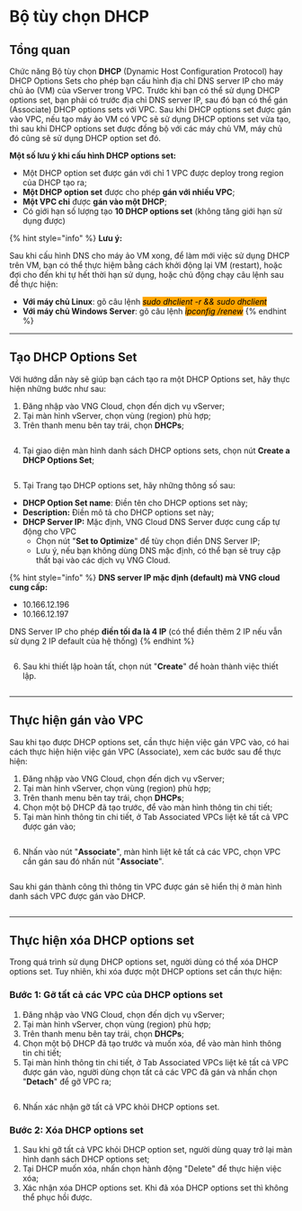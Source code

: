 # Bộ tùy chọn DHCP

## Tổng quan

Chức năng Bộ tùy chọn **DHCP** (Dynamic Host Configuration Protocol) hay DHCP Options Sets cho phép bạn cấu hình địa chỉ DNS server IP cho máy chủ ảo (VM) của vServer trong VPC. Trước khi bạn có thể sử dụng DHCP options set, bạn phải có trước địa chỉ DNS server IP, sau đó bạn có thể gán (Associate) DHCP options sets với VPC. Sau khi DHCP options set được gán vào VPC, nếu tạo máy ảo VM có VPC sẽ sử dụng DHCP options set vừa tạo, thì sau khi DHCP options set được đồng bộ với các máy chủ VM, máy chủ đó cũng sẽ sử dụng DHCP option set đó.

**Một số lưu ý khi cấu hình DHCP options set:**

* Một DHCP option set được gán với chỉ 1 VPC được deploy trong region của DHCP tạo ra;
* **Một DHCP option set** được cho phép **gán với nhiều VPC**;
* **Một VPC chỉ** được **gán vào một DHCP**;
* Có giới hạn số lượng tạo **10 DHCP options set** (không tăng giới hạn sử dụng được)

{% hint style="info" %}
**Lưu ý:**

Sau khi cấu hình DNS cho máy ảo VM xong, để làm mới việc sử dụng DHCP trên VM, bạn có thể thực hiệm bằng cách khởi động lại VM (restart), hoặc đợi cho đến khi tự hết thời hạn sử dụng, hoặc chủ động chạy câu lệnh sau để thực hiện:

* **Với máy chủ Linux**: gõ câu lệnh _<mark style="background-color:orange;">sudo dhclient -r && sudo dhclient</mark>_
* **Với máy chủ Windows Server**: gõ câu lệnh _<mark style="background-color:orange;">ipconfig /renew</mark>_
{% endhint %}

***

## Tạo DHCP Options Set

Với hướng dẫn này sẽ giúp bạn cách tạo ra một DHCP Options set, hãy thực hiện những bước như sau:

1. Đăng nhập vào VNG Cloud, chọn đến dịch vụ vServer;
2. Tại màn hình vServer, chọn vùng (region) phù hợp;
3. Trên thanh menu bên tay trái, chọn **DHCPs**;

<figure><img src="../../../../.gitbook/assets/image (2).png" alt=""><figcaption></figcaption></figure>

4. Tại giao diện màn hình danh sách DHCP options sets, chọn nút **Create a DHCP Options Set**;

<figure><img src="../../../../.gitbook/assets/image (4).png" alt=""><figcaption></figcaption></figure>

5. Tại Trang tạo DHCP options set, hãy những thông số sau:

* **DHCP Option Set name**: Điền tên cho DHCP options set này;
* **Description:** Điền mô tả cho DHCP options set này;
* **DHCP Server IP:** Mặc định, VNG Cloud DNS Server được cung cấp tự động cho VPC
  * Chọn nút "**Set to Optimize**" để tùy chọn điền DNS Server IP;
  * Lưu ý, nếu bạn không dùng DNS mặc định, có thể bạn sẽ truy cập thất bại vào các dịch vụ VNG Cloud.

{% hint style="info" %}
**DNS server IP mặc định (default) mà VNG cloud cung cấp:**

* 10.166.12.196
* 10.166.12.197

DNS Server IP cho phép **điền tối đa là 4 IP** (có thể điền thêm 2 IP nếu vẫn sử dụng 2 IP default của hệ thống)
{% endhint %}

<figure><img src="../../../../.gitbook/assets/image (5).png" alt=""><figcaption></figcaption></figure>

6. Sau khi thiết lập hoàn tất, chọn nút "**Create**" để hoàn thành việc thiết lập.

<figure><img src="../../../../.gitbook/assets/image (6).png" alt=""><figcaption></figcaption></figure>

***

## Thực hiện gán vào VPC

Sau khi tạo được DHCP options set, cần thực hiện việc gán VPC vào, có hai cách thực hiện hiện việc gán VPC (Associate), xem các bước sau để thực hiện:

1. Đăng nhập vào VNG Cloud, chọn đến dịch vụ vServer;
2. Tại màn hình vServer, chọn vùng (region) phù hợp;
3. Trên thanh menu bên tay trái, chọn **DHCPs**;
4. Chọn một bộ DHCP đã tạo trước, để vào màn hình thông tin chi tiết;
5. Tại màn hình thông tin chi tiết, ở Tab Associated VPCs liệt kê tất cả VPC được gán vào;

<figure><img src="../../../../.gitbook/assets/image (7).png" alt=""><figcaption></figcaption></figure>

6. Nhấn vào nút "**Associate**", màn hình liệt kê tất cả các VPC, chọn VPC cần gán sau đó nhấn nút "**Associate**".&#x20;

<figure><img src="../../../../.gitbook/assets/image (9).png" alt=""><figcaption></figcaption></figure>

Sau khi gán thành công thì thông tin VPC được gán sẽ hiển thị ở màn hình danh sách VPC được gán vào DHCP.

<figure><img src="../../../../.gitbook/assets/image (10).png" alt=""><figcaption></figcaption></figure>

***

## Thực hiện xóa DHCP options set

Trong quá trình sử dụng DHCP options set, người dùng có thể xóa DHCP options set. Tuy nhiên, khi xóa được một DHCP options set cần thực hiện:

### Bước 1: Gỡ tất cả các VPC của DHCP options set

1. Đăng nhập vào VNG Cloud, chọn đến dịch vụ vServer;
2. Tại màn hình vServer, chọn vùng (region) phù hợp;
3. Trên thanh menu bên tay trái, chọn **DHCPs**;
4. Chọn một bộ DHCP đã tạo trước và muốn xóa, để vào màn hình thông tin chi tiết;
5. Tại màn hình thông tin chi tiết, ở Tab Associated VPCs liệt kê tất cả VPC được gán vào, người dùng chọn tất cả các VPC đã gán và nhấn chọn "**Detach**"  để gỡ VPC ra;

<figure><img src="../../../../.gitbook/assets/image.png" alt=""><figcaption></figcaption></figure>

6. Nhấn xác nhận gỡ tất cả VPC khỏi DHCP options set.

### Bước 2: Xóa DHCP options set

1. Sau khi gỡ tất cả VPC khỏi DHCP option set, người dùng quay trở lại màn hình danh sách DHCP options set;
2. Tại DHCP muốn xóa, nhấn chọn hành động "Delete" để thực hiện việc xóa;
3. Xác nhận xóa DHCP options set. Khi đã xóa DHCP options set thì không thể phục hồi được.

<figure><img src="../../../../.gitbook/assets/image (12).png" alt=""><figcaption></figcaption></figure>
